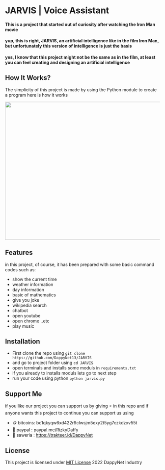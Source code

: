 # JARVIS | Voice Assistant

#### This is a project that started out of curiosity after watching the Iron Man movie
#### yup, this is right, JARVIS, an artificial intelligence like in the film Iron Man, but unfortunately this version of intelligence is just the basis
#### yes, I know that this project might not be the same as in the film, at least you can feel creating and designing an artificial intelligence

## How It Works?
The simplicity of this project is made by using the Python module to create a program
here is how it works

<img src="https://github.com/DappyNet13/JARVIS/assets/92771259/e49d2679-9947-4bd1-a11b-08c4bc057af6" data-canonical-src="https://github.com/DappyNet13/JARVIS/assets/92771259/e49d2679-9947-4bd1-a11b-08c4bc057af6" width="620" height="450" />

## Features

in this project, of course, it has been prepared with some basic command codes such as:

- show the current time
- weather information
- day information
- basic of mathematics
- give you joke
- wikipedia search
- chatbot
- open youtube
- open chrome ..etc
- play music 

## Installation

- First clone the repo using ```git clone https://github.com/DappyNet13/JARVIS ```
- and go to project folder using ```cd JARVIS ```
- open terminals and installs some moduls in
```requirements.txt```
- if you already to installs moduls lets go to next step
- run your code using python ```python jarvis.py```


## Support Me 
if you like our project you can support us by giving ⭐ in this repo
and if anyone wants this project to continue you can support us using
- 🪙 bitcoins: bc1qkyqw6xd422r9clwsjm5exy2t5yg7czkdzxv55t
- 👝 paypal : paypal.me/RizkyDaffy
- 🤑 saweria : https://trakteer.id/DappyNet


## License
This project is licensed under [MIT License](https://github.com/DappyNet13/JARVIS.py/blob/main/LICENSE) 2022 DappyNet Industry
